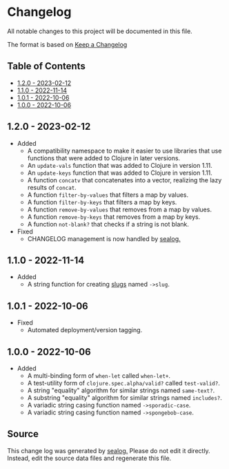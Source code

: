 # Changelog

All notable changes to this project will be documented in this file.

The format is based on [Keep a Changelog](https://keepachangelog.com/en/1.0.0/)

## Table of Contents

* [1.2.0 - 2023-02-12](#120---2023-02-12)
* [1.1.0 - 2022-11-14](#110---2022-11-14)
* [1.0.1 - 2022-10-06](#101---2022-10-06)
* [1.0.0 - 2022-10-06](#100---2022-10-06)

## 1.2.0 - 2023-02-12

* Added
  * A compatibility namespace to make it easier to use libraries that use functions that were added to Clojure in later versions.
  * An `update-vals` function that was added to Clojure in version 1.11.
  * An `update-keys` function that was added to Clojure in version 1.11.
  * A function `concatv` that concatenates into a vector, realizing the lazy results of `concat`.
  * A function `filter-by-values` that filters a map by values.
  * A function `filter-by-keys` that filters a map by keys.
  * A function `remove-by-values` that removes from a map by values.
  * A function `remove-by-keys` that removes from a map by keys.
  * A function `not-blank?` that checks if a string is not blank.
* Fixed
  * CHANGELOG management is now handled by [sealog.](https://github.com/Wall-Brew-Co/lein-sealog)

## 1.1.0 - 2022-11-14

* Added
  * A string function for creating [slugs](https://en.wikipedia.org/wiki/Clean_URL#Slug) named `->slug`.

## 1.0.1 - 2022-10-06

* Fixed
  * Automated deployment/version tagging.

## 1.0.0 - 2022-10-06

* Added
  * A multi-binding form of `when-let` called `when-let+`.
  * A test-utility form of `clojure.spec.alpha/valid?` called `test-valid?`.
  * A string "equality" algorithm for similar strings named `same-text?`.
  * A substring "equality" algorithm for similar strings named `includes?`.
  * A variadic string casing function named `->sporadic-case`.
  * A variadic string casing function named `->spongebob-case`.

## Source

This change log was generated by [sealog.](https://github.com/Wall-Brew-Co/lein-sealog)
Please do not edit it directly. Instead, edit the source data files and regenerate this file.
